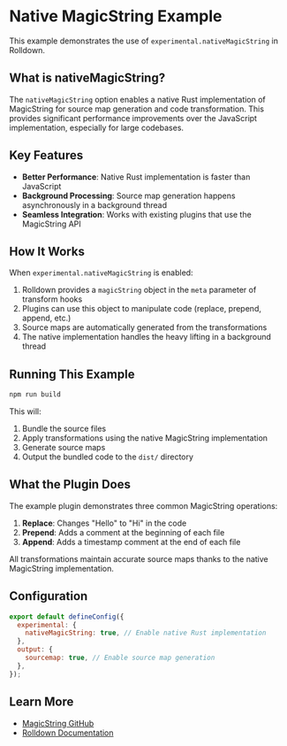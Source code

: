 # Native MagicString Example

This example demonstrates the use of `experimental.nativeMagicString` in Rolldown.

## What is nativeMagicString?

The `nativeMagicString` option enables a native Rust implementation of MagicString for source map generation and code transformation. This provides significant performance improvements over the JavaScript implementation, especially for large codebases.

## Key Features

- **Better Performance**: Native Rust implementation is faster than JavaScript
- **Background Processing**: Source map generation happens asynchronously in a background thread
- **Seamless Integration**: Works with existing plugins that use the MagicString API

## How It Works

When `experimental.nativeMagicString` is enabled:

1. Rolldown provides a `magicString` object in the `meta` parameter of transform hooks
2. Plugins can use this object to manipulate code (replace, prepend, append, etc.)
3. Source maps are automatically generated from the transformations
4. The native implementation handles the heavy lifting in a background thread

## Running This Example

```bash
npm run build
```

This will:

1. Bundle the source files
2. Apply transformations using the native MagicString implementation
3. Generate source maps
4. Output the bundled code to the `dist/` directory

## What the Plugin Does

The example plugin demonstrates three common MagicString operations:

1. **Replace**: Changes "Hello" to "Hi" in the code
2. **Prepend**: Adds a comment at the beginning of each file
3. **Append**: Adds a timestamp comment at the end of each file

All transformations maintain accurate source maps thanks to the native MagicString implementation.

## Configuration

```js
export default defineConfig({
  experimental: {
    nativeMagicString: true, // Enable native Rust implementation
  },
  output: {
    sourcemap: true, // Enable source map generation
  },
});
```

## Learn More

- [MagicString GitHub](https://github.com/rich-harris/magic-string)
- [Rolldown Documentation](https://rolldown.rs)
